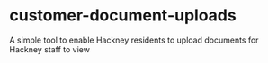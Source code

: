 # customer-document-uploads
A simple tool to enable Hackney residents to upload documents for Hackney staff to view
